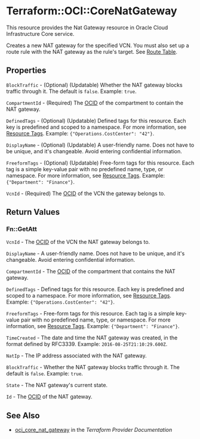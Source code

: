 # Terraform::OCI::CoreNatGateway

This resource provides the Nat Gateway resource in Oracle Cloud Infrastructure Core service.

Creates a new NAT gateway for the specified VCN. You must also set up a route rule with the
NAT gateway as the rule's target. See [Route Table](https://docs.cloud.oracle.com/iaas/api/#/en/iaas/20160918/RouteTable/).

## Properties

`BlockTraffic` - (Optional) (Updatable) Whether the NAT gateway blocks traffic through it. The default is `false`.  Example: `true`.

`CompartmentId` - (Required) The [OCID](https://docs.cloud.oracle.com/iaas/Content/General/Concepts/identifiers.htm) of the compartment to contain the NAT gateway.

`DefinedTags` - (Optional) (Updatable) Defined tags for this resource. Each key is predefined and scoped to a namespace. For more information, see [Resource Tags](https://docs.cloud.oracle.com/iaas/Content/General/Concepts/resourcetags.htm).  Example: `{"Operations.CostCenter": "42"}`.

`DisplayName` - (Optional) (Updatable) A user-friendly name. Does not have to be unique, and it's changeable. Avoid entering confidential information.

`FreeformTags` - (Optional) (Updatable) Free-form tags for this resource. Each tag is a simple key-value pair with no predefined name, type, or namespace. For more information, see [Resource Tags](https://docs.cloud.oracle.com/iaas/Content/General/Concepts/resourcetags.htm).  Example: `{"Department": "Finance"}`.

`VcnId` - (Required) The [OCID](https://docs.cloud.oracle.com/iaas/Content/General/Concepts/identifiers.htm) of the VCN the gateway belongs to.


## Return Values

### Fn::GetAtt

`VcnId` - The [OCID](https://docs.cloud.oracle.com/iaas/Content/General/Concepts/identifiers.htm) of the VCN the NAT gateway belongs to.

`DisplayName` - A user-friendly name. Does not have to be unique, and it's changeable. Avoid entering confidential information.

`CompartmentId` - The [OCID](https://docs.cloud.oracle.com/iaas/Content/General/Concepts/identifiers.htm) of the compartment that contains the NAT gateway.

`DefinedTags` - Defined tags for this resource. Each key is predefined and scoped to a namespace. For more information, see [Resource Tags](https://docs.cloud.oracle.com/iaas/Content/General/Concepts/resourcetags.htm).  Example: `{"Operations.CostCenter": "42"}`.

`FreeformTags` - Free-form tags for this resource. Each tag is a simple key-value pair with no predefined name, type, or namespace. For more information, see [Resource Tags](https://docs.cloud.oracle.com/iaas/Content/General/Concepts/resourcetags.htm).  Example: `{"Department": "Finance"}`.

`TimeCreated` - The date and time the NAT gateway was created, in the format defined by RFC3339.  Example: `2016-08-25T21:10:29.600Z`.

`NatIp` - The IP address associated with the NAT gateway.

`BlockTraffic` - Whether the NAT gateway blocks traffic through it. The default is `false`.  Example: `true`.

`State` - The NAT gateway's current state.

`Id` - The [OCID](https://docs.cloud.oracle.com/iaas/Content/General/Concepts/identifiers.htm) of the NAT gateway.

## See Also

* [oci_core_nat_gateway](https://www.terraform.io/docs/providers/oci/r/core_nat_gateway.html) in the _Terraform Provider Documentation_